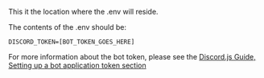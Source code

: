 This it the location where the .env will reside.

The contents of the .env should be:

```DISCORD_TOKEN=[BOT_TOKEN_GOES_HERE]```

For more information about the bot token, please see the [Discord.js Guide, Setting up a bot application token section]([here](https://discordjs.guide/preparations/setting-up-a-bot-application.html#your-token))